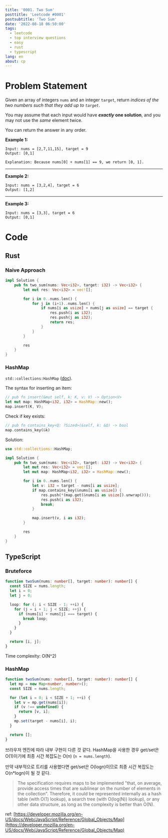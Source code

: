 ```yaml
---
title: '0001. Two Sum'
posttitle: 'Leetcode #0001'
postsubtitle: 'Two Sum'
date: '2022-08-18 06:50:00'
tags:
  - leetcode
  - top interview questions
  - easy
  - rust
  - typescript
lang: en
about: cp
---
```


# Problem Statement

Given an array of integers `nums` and an integer `target`, return _indices of the two numbers such that they add up to `target`_.

You may assume that each input would have **_exactly_ one solution**, and you may not use the _same_ element twice.

You can return the answer in any order.

**Example 1:**

```text
Input: nums = [2,7,11,15], target = 9
Output: [0,1]

Explanation: Because nums[0] + nums[1] == 9, we return [0, 1].
```

---

**Example 2:**

```text
Input: nums = [3,2,4], target = 6
Output: [1,2]
```

---

**Example 3:**

```text
Input: nums = [3,3], target = 6
Output: [0,1]
```

# Code

## Rust

### Naive Approach

```rust
impl Solution {
    pub fn two_sum(nums: Vec<i32>, target: i32) -> Vec<i32> {
        let mut res: Vec<i32> = vec![];

        for i in 0..nums.len() {
            for j in (i+1)..nums.len() {
                if nums[i as usize] + nums[j as usize] == target {
                    res.push(i as i32);
                    res.push(j as i32);
                    return res;
                }
            }
        }

        res
    }
}
```

### HashMap

`std::collections:HashMap` ([doc](https://doc.rust-lang.org/std/collections/struct.HashMap.html)).

The syntax for inserting an item:

```rust
// pub fn insert(&mut self, k: K, v: V) -> Option<V>
let mut map: HashMap<i32, i32> = HashMap::new();
map.insert(K, V);
```

Check if key exists:

```rust
// pub fn contains_key<Q: ?Sized>(&self, k: &Q) -> bool
map.contains_key(&k)
```

Solution:

```rust
use std::collections::HashMap;

impl Solution {
    pub fn two_sum(nums: Vec<i32>, target: i32) -> Vec<i32> {
        let mut res: Vec<i32> = vec![];
        let mut map: HashMap<i32, i32> = HashMap::new();

        for i in 0..nums.len() {
            let v: i32 = target - nums[i as usize];
            if map.contains_key(&nums[i as usize]) {
                res.push(*(map.get(&nums[i as usize]).unwrap()));
                res.push(i as i32);
                break;
            }

            map.insert(v, i as i32);
        }

        res
    }
}
```

## TypeScript

### Bruteforce

```ts
function twoSum(nums: number[], target: number): number[] {
  const SIZE = nums.length;
  let i = 0;
  let j = 0;

  loop: for (; i < SIZE - 1; ++i) {
    for (j = i + 1; j < SIZE; ++j) {
      if (nums[i] + nums[j] === target) {
        break loop;
      }
    }
  }

  return [i, j];
}
```

Time complexity: O(N^2)

### HashMap

```ts
function twoSum(nums: number[], target: number): number[] {
  let mp = new Map<number, number>();
  const SIZE = nums.length;

  for (let i = 0; i < SIZE + 1; ++i) {
    let v = mp.get(nums[i]);
    if (v !== undefined) {
      return [v, i];
    }
    mp.set(target - nums[i], i);
  }

  return [];
}
```

브라우저 엔진에 따라 내부 구현이 다른 것 같다.
HashMap을 사용한 경우 get/set은 O(1)이기에 최종 시간 복잡도는 O(n) (`n = nums.length`).

만약 내부적으로 트리를 사용했다면 get/set은 O(logn)이므로 최종 시간 복잡도는 O(n\*logn)이 될 것 같다.

> The specification requires maps to be implemented "that, on average, provide access times that are sublinear on the number of elements in the collection". Therefore, it could be represented internally as a hash table (with O(1) lookup), a search tree (with O(log(N)) lookup), or any other data structure, as long as the complexity is better than O(N).

ref: [https://developer.mozilla.org/en-US/docs/Web/JavaScript/Reference/Global_Objects/Map](https://developer.mozilla.org/en-US/docs/Web/JavaScript/Reference/Global_Objects/Map)
